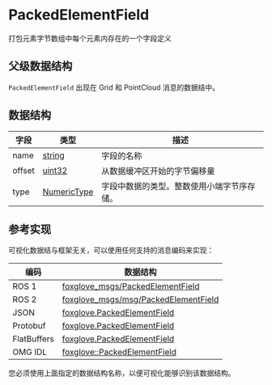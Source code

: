 # PackedElementField

打包元素字节数组中每个元素内存在的一个字段定义

## 父级数据结构

`PackedElementField` 出现在 Grid 和 PointCloud 消息的数据结中。

## 数据结构

| 字段   | 类型                                                                 | 描述                                                                 |
| ------ | -------------------------------------------------------------------- | -------------------------------------------------------------------- |
| name   | [string](/docs/visualization/message-schemas/built-in-types#string)  | 字段的名称                                                           |
| offset | [uint32](/docs/visualization/message-schemas/built-in-types#uint32)  | 从数据缓冲区开始的字节偏移量                                         |
| type   | [NumericType](/docs/visualization/message-schemas/numeric-type)      | 字段中数据的类型。整数使用小端字节序存储。                           |

## 参考实现

可视化数据结与框架无关，可以使用任何支持的消息编码来实现：

| 编码        | 数据结构                                                                                                                              |
| ----------- | --------------------------------------------------------------------------------------------------------------------------------- |
| ROS 1       | [foxglove\_msgs/PackedElementField](https://github.com/foxglove/foxglove-sdk/blob/main/schemas/ros1/PackedElementField.msg)       |
| ROS 2       | [foxglove\_msgs/msg/PackedElementField](https://github.com/foxglove/foxglove-sdk/blob/main/schemas/ros2/PackedElementField.msg)   |
| JSON        | [foxglove.PackedElementField](https://github.com/foxglove/foxglove-sdk/blob/main/schemas/jsonschema/PackedElementField.json)      |
| Protobuf    | [foxglove.PackedElementField](https://github.com/foxglove/foxglove-sdk/blob/main/schemas/proto/foxglove/PackedElementField.proto) |
| FlatBuffers | [foxglove.PackedElementField](https://github.com/foxglove/foxglove-sdk/blob/main/schemas/flatbuffer/PackedElementField.fbs)       |
| OMG IDL     | [foxglove::PackedElementField](https://github.com/foxglove/foxglove-sdk/blob/main/schemas/omgidl/foxglove/PackedElementField.idl) |

您必须使用上面指定的数据结构名称，以便可视化能够识别该数据结构。
